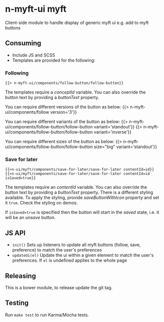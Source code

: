 # n-myft-ui myft

Client-side module to handle display of generic myft ui e.g. add to myft buttons

## Consuming

* Include JS and SCSS
* Templates are provided for the following:

### Following

	{{> n-myft-ui/components/follow-button/follow-button}}

The templates require a _conceptId_ variable. You can also override the button text by providing a _buttonText_ property.

You can require different versions of the button as below:
	{{> n-myft-ui/components/follow version='3'}}

You can require different variants of the button as below:
	{{> n-myft-ui/components/follow-button/follow-button variant='standout'}}
	{{> n-myft-ui/components/follow-button/follow-button variant='inverse'}}

You can require different sizes of the button as below:
	{{> n-myft-ui/components/follow-button/follow-button size="big" variant='standout'}}

### Save for later

	{{>n-ui/myft/components/save-for-later/save-for-later contentId=id}}
	{{>n-ui/myft/components/save-for-later/save-for-later contentId=id isSaved=true}}

The templates require an _contentId_ variable. You can also override the button text by providing a _buttonText_ property.
There is a different styling available. To apply the styling, provide _saveButtonWithIcon_ property and set it `true`. Check the styling on demos.

If `isSaved=true` is specified then the button will start in the *saved* state, i.e. it will be an *unsave* button.

## JS API

- `init()` Sets up listeners to update all myft buttons (follow, save, preference) to match the user's preferences
- `updateUi(el)` Update the ui within a given element to match the user's preferences. If `el` is undefined applies to the whole page

## Releasing

This is a bower module, to release update the git tag.

## Testing

Run `make test` to run Karma/Mocha tests.
